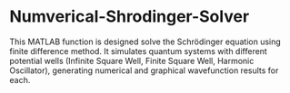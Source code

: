 # Numverical-Shrodinger-Solver
This MATLAB function is designed solve the Schrödinger equation using finite difference method. It simulates quantum systems with different potential wells (Infinite Square Well, Finite Square Well, Harmonic Oscillator), generating numerical and graphical wavefunction results for each.
